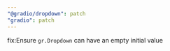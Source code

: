 ```yaml
---
"@gradio/dropdown": patch
"gradio": patch
---
```


fix:Ensure `gr.Dropdown` can have an empty initial value
